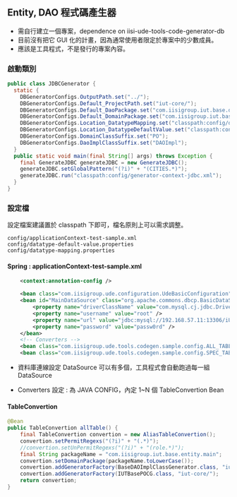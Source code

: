 
## Entity, DAO 程式碼產生器


* 需自行建立一個專案，dependence on iisi-ude-tools-code-generator-db
* 目前沒有把它 GUI 化的計畫，因為通常使用者限定於專案中的少數成員。
* 應該是工具程式，不是發行的專案內容。

### 啟動類別

``` java
public class JDBCGenerator {
  static {
    DBGeneratorConfigs.OutputPath.set("../");
    DBGeneratorConfigs.Default_ProjectPath.set("iut-core/");
    DBGeneratorConfigs.Default_DaoPackage.set("com.iisigroup.iut.base.dao.main.impl");
    DBGeneratorConfigs.Default_DomainPackage.set("com.iisigroup.iut.base.entity.main");
    DBGeneratorConfigs.Location_DatatypeMapping.set("classpath:config/datatype-mapping.properties");
    DBGeneratorConfigs.Location_DatatypeDefaultValue.set("classpath:config/datatype-default-value.properties");
    DBGeneratorConfigs.DomainClassSuffix.set("PO");
    DBGeneratorConfigs.DaoImplClassSuffix.set("DAOImpl");
  }
  public static void main(final String[] args) throws Exception {
    final GenerateJDBC generateJDBC = new GenerateJDBC();
    generateJDBC.setGlobalPattern("(?i)" + "(CITIES.*)");
    generateJDBC.run("classpath:config/generator-context-jdbc.xml");
  }
}    

```


### 設定檔

設定檔案建議置於 classpath 下即可，檔名原則上可以需求調整。

```
config/applicationContext-test-sample.xml 
config/datatype-default-value.properties
config/datatype-mapping.properties
```

#### Spring : applicationContext-test-sample.xml

``` xml
    <context:annotation-config />

    <bean class="com.iisigroup.ude.configuration.UdeBasicConfiguration" />
    <bean id="MainDataSource" class="org.apache.commons.dbcp.BasicDataSource" destroy-method="close">
        <property name="driverClassName" value="com.mysql.cj.jdbc.Driver" />
        <property name="username" value="root" />
        <property name="url" value="jdbc:mysql://192.168.57.11:13306/iUTDB_SpringMVC?characterEncoding=UTF-8&amp;useSSL=false" />
        <property name="password" value="passw0rd" />
    </bean>
    <!-- Converters -->
    <bean class="com.iisigroup.ude.tools.codegen.sample.config.ALL_TABLES" />
    <bean class="com.iisigroup.ude.tools.codegen.sample.config.SPEC_TABLE" />    
```

 * 資料庫連線設定 DataSource 可以有多個，工具程式會自動跑過每一組 DataSource
 
 * Converters 設定 : 為 JAVA CONFIG，內定 1~N 個  TableConvertion Bean

 
        
#### TableConvertion 

``` java
@Bean
public TableConvertion allTable() {
    final TableConvertion convertion = new AliasTableConvertion();
    convertion.setPermitRegexs("(?i)" + "(.*)");
    //convertion.setUnPermitRegexs("(?i)" + "(role.*)");
    final String packageName = "com.iisigroup.iut.base.entity.main";
    convertion.setDomainPackage(packageName.toLowerCase());
    convertion.addGeneratorFactory(BaseDAOImplClassGenerator.class, "iut-core/");
    convertion.addGeneratorFactory(IUTBasePOCG.class, "iut-core/");
    return convertion;
}
``` 
 

 
